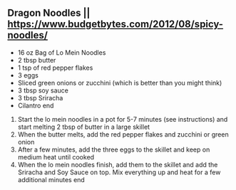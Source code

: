## Dragon Noodles || https://www.budgetbytes.com/2012/08/spicy-noodles/

- 16 oz Bag of Lo Mein Noodles
- 2 tbsp butter
- 1 tsp of red pepper flakes
- 3 eggs
- Sliced green onions or zucchini (which is better than you might think)
- 3 tbsp soy sauce
- 3 tbsp Sriracha
- Cilantro
end

1) Start the lo mein noodles in a pot for 5-7 minutes (see instructions) and start melting 2 tbsp of butter in a large skillet
2) When the butter melts, add the red pepper flakes and zucchini or green onion
3) After a few minutes, add the three eggs to the skillet and keep on medium heat until cooked
4) When the lo mein noodles finish, add them to the skillet and add the Sriracha and Soy Sauce on top. Mix everything up and heat for a few additional minutes
end